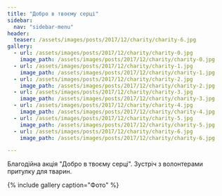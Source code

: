 ```yaml
---
title: "Добро в твоєму серці"
sidebar:
  nav: "sidebar-menu"
header:
  teaser: /assets/images/posts/2017/12/charity/charity-6.jpg
gallery:
  - url: /assets/images/posts/2017/12/charity/charity-0.jpg
    image_path: /assets/images/posts/2017/12/charity/charity-0.jpg
  - url: /assets/images/posts/2017/12/charity/charity-1.jpg
    image_path: /assets/images/posts/2017/12/charity/charity-1.jpg
  - url: /assets/images/posts/2017/12/charity/charity-2.jpg
    image_path: /assets/images/posts/2017/12/charity/charity-2.jpg
  - url: /assets/images/posts/2017/12/charity/charity-3.jpg
    image_path: /assets/images/posts/2017/12/charity/charity-3.jpg
  - url: /assets/images/posts/2017/12/charity/charity-4.jpg
    image_path: /assets/images/posts/2017/12/charity/charity-4.jpg
  - url: /assets/images/posts/2017/12/charity/charity-5.jpg
    image_path: /assets/images/posts/2017/12/charity/charity-5.jpg
  - url: /assets/images/posts/2017/12/charity/charity-6.jpg
    image_path: /assets/images/posts/2017/12/charity/charity-6.jpg

---
```


Благодійна акція "Добро в твоєму серці". Зустріч з волонтерами притулку для тварин.

{% include gallery caption="Фото" %}
